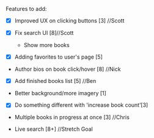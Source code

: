 Features to add:

 - [x] Improved UX on clicking buttons [3] //Scott 

 - [x] Fix search UI [8]//Scott
	- Show more books
	

 - [x] Adding favorites to user's page [5] 

 - Author bios on book click/hover [8] //Nick

 - [x] Add finished books list [5] //Ben

 - Better background/more imagery [1]

 - [x] Do something different with 'increase book count’[3]

 - Multiple books in progress at once [3] //Chris

 - Live search [8+] //Stretch Goal
